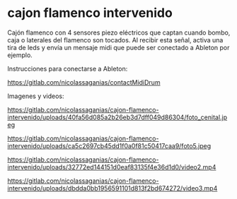 # cajon flamenco intervenido

Cajón flamenco con 4 sensores piezo eléctricos que captan cuando bombo, caja o laterales del flamenco son tocados. Al recibir esta señal, activa una tira de leds y envía un mensaje midi que puede ser conectado a Ableton por ejemplo.

Instrucciones para conectarse a Ableton: 

https://gitlab.com/nicolassaganias/contactMidiDrum

Imagenes y videos:

https://gitlab.com/nicolassaganias/cajon-flamenco-intervenido/uploads/40fa56d085a2b26eb3d7dff049d86304/foto_cenital.jpeg

https://gitlab.com/nicolassaganias/cajon-flamenco-intervenido/uploads/ca5c2697cb45dd1f0a0f81c50417caa9/foto5.jpeg

https://gitlab.com/nicolassaganias/cajon-flamenco-intervenido/uploads/32772ed144151d0eaf83135f4e36d1d0/video2.mp4

https://gitlab.com/nicolassaganias/cajon-flamenco-intervenido/uploads/dbdda0bb1956591101d813f2bd674272/video3.mp4
